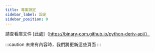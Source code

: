 ```yaml
---
title: 專案設定
sidebar_label: 設定
sidebar_position: 0
---
```


請查看庫文件 [此處]（https://binary-com.github.io/python-deriv-api/）

:::caution
未來有內容時，我們將更新這些頁面
:::
